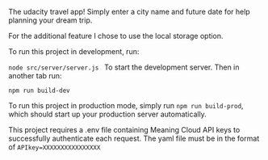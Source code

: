 The udacity travel app! Simply enter a city name and future date for help planning your dream trip.

For the additional feature I chose to use the local storage option.

To run this project in development, run:

`node src/server/server.js
`
To start the development server. Then in another tab run:

`npm run build-dev
`

To run this project in production mode, simply run
`npm run build-prod`, which should start up your production server automatically.

This project requires a .env file containing Meaning Cloud API keys to successfully authenticate each request. The yaml file must be in the format of
`APIkey=XXXXXXXXXXXXXXXX`


